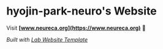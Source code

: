 
# hyojin-park-neuro's Website

Visit **[www.neureca.org](https://www.neureca.org)** 🚀

_Built with [Lab Website Template](https://greene-lab.gitbook.io/lab-website-template-docs)_
